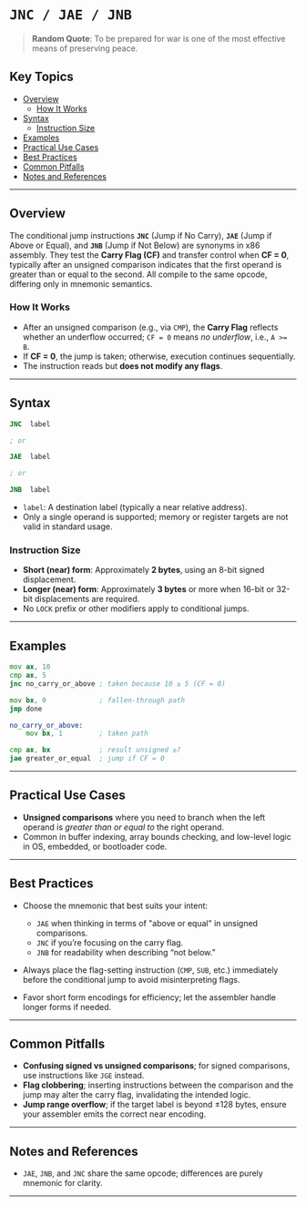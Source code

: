 # `JNC / JAE / JNB`

> **Random Quote**: To be prepared for war is one of the most effective means of preserving peace.

## Key Topics

- [Overview](#overview)
    - [How It Works](#how-it-works)
- [Syntax](#syntax)
    - [Instruction Size](#instruction-size)
- [Examples](#examples)
- [Practical Use Cases](#practical-use-cases)
- [Best Practices](#best-practices)
- [Common Pitfalls](#common-pitfalls)
- [Notes and References](#notes-and-references)

---

## Overview

The conditional jump instructions **`JNC`** (Jump if No Carry), **`JAE`** (Jump if Above or Equal), and **`JNB`** (Jump if Not Below) are synonyms in x86 assembly. They test the **Carry Flag (CF)** and transfer control when **CF = 0**, typically after an unsigned comparison indicates that the first operand is greater than or equal to the second. All compile to the same opcode, differing only in mnemonic semantics.  

### How It Works

- After an unsigned comparison (e.g., via `CMP`), the **Carry Flag** reflects whether an underflow occurred; `CF = 0` means *no underflow*, i.e., `A >= B`.
- If **CF = 0**, the jump is taken; otherwise, execution continues sequentially.
- The instruction reads but **does not modify any flags**.  

---

## Syntax
```asm
JNC  label

; or

JAE  label

; or

JNB  label
````

* `label`: A destination label (typically a near relative address).
* Only a single operand is supported; memory or register targets are not valid in standard usage.

### Instruction Size

* **Short (near) form**: Approximately **2 bytes**, using an 8-bit signed displacement.
* **Longer (near) form**: Approximately **3 bytes** or more when 16-bit or 32-bit displacements are required.
* No `LOCK` prefix or other modifiers apply to conditional jumps.

---

## Examples

```asm
mov ax, 10
cmp ax, 5
jnc no_carry_or_above ; taken because 10 ≥ 5 (CF = 0)

mov bx, 0             ; fallen-through path
jmp done

no_carry_or_above:
    mov bx, 1         ; taken path
```

```asm
cmp ax, bx            ; result unsigned ≥?
jae greater_or_equal  ; jump if CF = 0
```

---

## Practical Use Cases

* **Unsigned comparisons** where you need to branch when the left operand is *greater than or equal to* the right operand.
* Common in buffer indexing, array bounds checking, and low-level logic in OS, embedded, or bootloader code.

---

## Best Practices

* Choose the mnemonic that best suits your intent:

  * `JAE` when thinking in terms of "above or equal" in unsigned comparisons.
  * `JNC` if you’re focusing on the carry flag.
  * `JNB` for readability when describing “not below.”
* Always place the flag-setting instruction (`CMP`, `SUB`, etc.) immediately before the conditional jump to avoid misinterpreting flags.
* Favor short form encodings for efficiency; let the assembler handle longer forms if needed.

---

## Common Pitfalls

* **Confusing signed vs unsigned comparisons**; for signed comparisons, use instructions like `JGE` instead.
* **Flag clobbering**; inserting instructions between the comparison and the jump may alter the carry flag, invalidating the intended logic.
* **Jump range overflow**; if the target label is beyond ±128 bytes, ensure your assembler emits the correct near encoding.

---

## Notes and References

* `JAE`, `JNB`, and `JNC` share the same opcode; differences are purely mnemonic for clarity.

---

